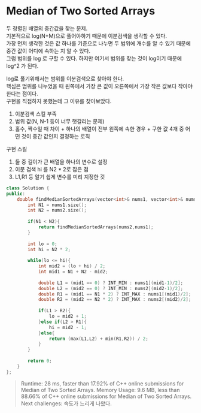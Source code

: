 # Median of Two Sorted Arrays
두 정렬된 배열의 중간값을 찾는 문제.   
기본적으로 log(N+M)으로 풀어야하기 때문에 이분검색을 생각할 수 있다.   
가장 먼저 생각한 것은 값 하나를 기준으로 나누면 두 범위에 개수를 알 수 있기 때문에 중간 값이 어디에 속하는 지 알 수 있다.  
그럼 범위를 log 로 구할 수 있다. 하지만 여기서 범위를 찾는 것이 log이기 때문에 log^2 가 된다.   
   
log로 풀기위해서는 범위를 이분검색으로 찾아야 한다.   
핵심은 범위를 나누었을 때 왼쪽에서 가장 큰 값이 오른쪽에서 가장 작은 값보다 작아야 한다는 점이다.   
구현을 직접하지 못했는데 그 이유를 찾아보았다.   
1. 이분검색 스킬 부족   
2. 범위 값(N, N-1 등이 너무 햇갈리는 문제)   
3. 홀수, 짝수일 때 차이 + 하나의 배열이 전부 왼쪽에 속한 경우 + 구한 값 4개 중 어떤 것이 중간 값인지 결정하는 로직   
   
구현 스킬
1. 둘 중 길이가 큰 배열을 하나의 변수로 설정
2. 이분 검색 hi 를 N2 * 2로 잡은 점
3. L1,R1 등 알기 쉽게 변수를 미리 지정한 것

``` C++
class Solution {
public:
    double findMedianSortedArrays(vector<int>& nums1, vector<int>& nums2) {
        int N1 = nums1.size();
        int N2 = nums2.size();
        
        if(N1 < N2){
            return findMedianSortedArrays(nums2,nums1);
        }
        
        int lo = 0;
        int hi = N2 * 2;
        
        while(lo <= hi){
            int mid2 = (lo + hi) / 2;
            int mid1 = N1 + N2 - mid2;
            
            double L1 = (mid1 == 0) ? INT_MIN : nums1[(mid1-1)/2];
            double L2 = (mid2 == 0) ? INT_MIN : nums2[(mid2-1)/2];
            double R1 = (mid1 == N1 * 2) ? INT_MAX : nums1[(mid1)/2];
            double R2 = (mid2 == N2 * 2) ? INT_MAX : nums2[(mid2)/2];
            
            if(L1 > R2){
                lo = mid2 + 1;
            }else if(L2 > R1){
                hi = mid2 - 1;
            }else{
                return (max(L1,L2) + min(R1,R2)) / 2;
            }
        }
        
        return 0;
    }
};
```
> Runtime: 28 ms, faster than 17.92% of C++ online submissions for Median of Two Sorted Arrays.
Memory Usage: 9.6 MB, less than 88.66% of C++ online submissions for Median of Two Sorted Arrays.
Next challenges:
속도가 느리게 나왔다.
